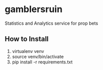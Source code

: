# gamblersruin

Statistics and Analytics service for prop bets

## How to Install

1. virtualenv venv
2. source venv/bin/activate
3. pip install -r requirements.txt

